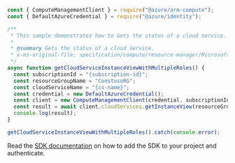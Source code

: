 ```javascript
const { ComputeManagementClient } = require("@azure/arm-compute");
const { DefaultAzureCredential } = require("@azure/identity");

/**
 * This sample demonstrates how to Gets the status of a cloud service.
 *
 * @summary Gets the status of a cloud service.
 * x-ms-original-file: specification/compute/resource-manager/Microsoft.Compute/stable/2021-03-01/examples/GetCloudServiceInstanceViewWithMultiRole.json
 */
async function getCloudServiceInstanceViewWithMultipleRoles() {
  const subscriptionId = "{subscription-id}";
  const resourceGroupName = "ConstosoRG";
  const cloudServiceName = "{cs-name}";
  const credential = new DefaultAzureCredential();
  const client = new ComputeManagementClient(credential, subscriptionId);
  const result = await client.cloudServices.getInstanceView(resourceGroupName, cloudServiceName);
  console.log(result);
}

getCloudServiceInstanceViewWithMultipleRoles().catch(console.error);
```

Read the [SDK documentation](https://github.com/Azure/azure-sdk-for-js/blob/%40azure%2Farm-compute_19.0.0/sdk/compute/arm-compute/README.md) on how to add the SDK to your project and authenticate.
